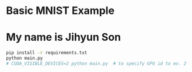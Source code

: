# Basic MNIST Example
# My name is Jihyun Son
```bash
pip install -r requirements.txt
python main.py
# CUDA_VISIBLE_DEVICES=2 python main.py  # to specify GPU id to ex. 2
```
